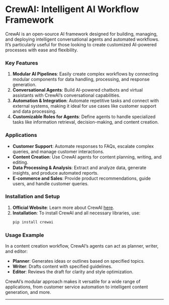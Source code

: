 
# CrewAI: Intelligent AI Workflow Framework

CrewAI is an open-source AI framework designed for building, managing, and deploying intelligent conversational agents and automated workflows. It’s particularly useful for those looking to create customized AI-powered processes with ease and flexibility.

### Key Features
1. **Modular AI Pipelines**: Easily create complex workflows by connecting modular components for data handling, processing, and response generation.
2. **Conversational Agents**: Build AI-powered chatbots and virtual assistants with CrewAI’s conversational capabilities.
3. **Automation & Integration**: Automate repetitive tasks and connect with external systems, making it ideal for use cases like customer support and data processing.
4. **Customizable Roles for Agents**: Define agents to handle specialized tasks like information retrieval, decision-making, and content creation.

### Applications
- **Customer Support**: Automate responses to FAQs, escalate complex queries, and manage customer interactions.
- **Content Creation**: Use CrewAI agents for content planning, writing, and editing.
- **Data Processing & Analysis**: Extract and analyze data, generate insights, and produce automated reports.
- **E-commerce and Sales**: Provide product recommendations, guide users, and handle customer queries.

### Installation and Setup
1. **Official Website**: Learn more about CrewAI [here](https://crewai.io).
2. **Installation**: To install CrewAI and all necessary libraries, use:
   ```bash
   pip install crewai
   ```

### Usage Example
In a content creation workflow, CrewAI’s agents can act as planner, writer, and editor:
- **Planner**: Generates ideas or outlines based on specified topics.
- **Writer**: Drafts content with specified guidelines.
- **Editor**: Reviews the draft for clarity and style optimization.

CrewAI’s modular approach makes it versatile for a wide range of applications, from customer service automation to intelligent content generation, and more. 

---

